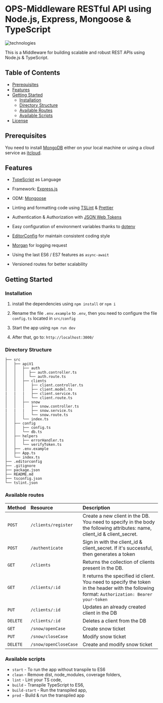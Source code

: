 # OPS-Middleware RESTful API using Node.js, Express, Mongoose & TypeScript

![technologies](https://user-images.githubusercontent.com/43285317/45602339-ae69a100-b9d9-11e8-919b-a41b1c2fa66e.png)

This is a Middleware for building scalable and robust REST APIs using Node.js & TypeScript.

## Table of Contents

- [Prerequisites](#prerequisites)
- [Features](#features)
- [Getting Started](#getting-started)
  - [Installation](#installation)
  - [Directory Structure](#directory-structure)
  - [Available Routes](#available-routes)
  - [Available Scripts](#available-scripts)
- [License](#license)

## Prerequisites

You need to install [MongoDB](https://docs.mongodb.com/manual/administration/install-community/) either on your local machine or using a cloud service as [itcloud](https://itcloud.corp.adobe.com/).

## Features

- [TypeScript](https://www.typescriptlang.org/) as Language

- Framework: [Express.js](https://expressjs.com/)

- ODM: [Mongoose](https://mongoosejs.com/)

- Linting and formatting code using [TSLint](https://palantir.github.io/tslint/) & [Prettier](https://prettier.io/)

- Authentication & Authorization with [JSON Web Tokens](https://jwt.io/)

- Easy configuration of environment variables thanks to [dotenv](https://github.com/motdotla/dotenv)

- [EditorConfig](https://editorconfig.org/)
  for maintain consistent coding style

- [Morgan](https://github.com/expressjs/morgan)
  for logging request

- Using the last ES6 / ES7 features as `async-await`

- Versioned routes for better scalability

## Getting Started

### Installation

1. install the dependencies using `npm install` or `npm i`

2. Rename the file `.env.example` to `.env`, then you need to configure the file `config.ts` located in `src/config`

3. Start the app using `npm run dev`

4. After that, go to: `http://localhost:3000/`

### Directory Structure

```
├── src
│   ├── apiV1
│   │   ├── auth
│   │   │  ├── auth.controller.ts
│   │   │  └── auth.route.ts
│   │   ├── clients
│   │   │   ├── client.controller.ts
│   │   │   ├── client.model.ts
|   |   |   ├── client.service.ts
│   │   │   └── client.route.ts
│   │   ├── snow
│   │   │   ├── snow.controller.ts
|   |   |   ├── snow.service.ts
│   │   │   └── snow.route.ts
│   │   └── index.ts
│   ├── config
│   │   ├── config.ts
│   │   └── db.ts
│   ├── helpers
│   │   ├── errorHandler.ts
│   │   └── verifyToken.ts
│   ├── .env.example
│   ├── App.ts
│   └── index.ts
├── .editorconfig
├── .gitignore
├── package.json
├── README.md
├── tsconfig.json
└── tslint.json
```

### Available routes

| Method   | Resource             | Description                                                                                                                                   |
| :------- | :------------------- | :------------------------------------------------------------------------------------------------------------------------------------------   |
| `POST`   | `/clients/register`  | Create a new client in the DB. You need to specify in the body the following attributes: name, client_id & client_secret.                     |
| `POST`   | `/authenticate`      | Sign in with the client_id & client_secret. If it's successful, then generates a token                                                        |
| `GET`    | `/clients`           | Returns the collection of clients present in the DB.                                                                                          |
| `GET`    | `/clients/:id`       | It returns the specified id client. You need to specify the token in the header with the following format: `Authorization: Bearer your-token` |
| `PUT`    | `/clients/:id`       | Updates an already created client in the DB                                                                                                   |
| `DELETE` | `/clients/:id`       | Deletes a client from the DB                                                                                                                  |
| `GET`    | `/snow/openCase`     | Create snow ticket                                                                                                                            |
| `PUT`    | `/snow/closeCase`    | Modify snow ticket                                                                                                                            |
| `DELETE` | `/snow/openCloseCase`| Create and modify snow ticket                                                                                                                 |

### Available scripts

- `start` - To run the app without transpile to ES6
- `clean` - Remove dist, node_modules, coverage folders,
- `lint` - Lint your TS code,
- `build` - Transpile TypeScript to ES6,
- `build-start` - Run the transpiled app,
- `prod` - Build & run the transpiled app
